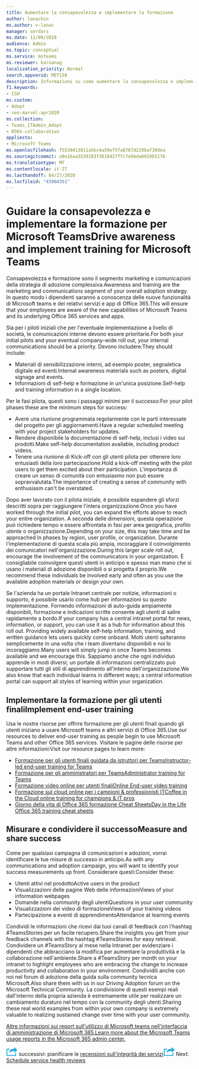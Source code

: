 ```yaml
---
title: Aumentare la consapevolezza e implementare la formazione
author: lanachin
ms.author: v-lanac
manager: serdars
ms.date: 11/09/2018
audience: Admin
ms.topic: conceptual
ms.service: msteams
ms.reviewer: karuanag
localization_priority: Normal
search.appverid: MET150
description: Informazioni su come aumentare la consapevolezza e implementare un programma di formazione per l'adozione di Microsoft teams.
f1.keywords:
- CSH
ms.custom:
- Adopt
- seo-marvel-apr2020
ms.collection:
- Teams_ITAdmin_Adopt
- M365-collaboration
appliesto:
- Microsoft Teams
ms.openlocfilehash: f5539d13811a5bc4a59ef5fa8767d229baf38dea
ms.sourcegitcommit: a9e16aa3539103f3618427ffc7ebbda6919b5176
ms.translationtype: MT
ms.contentlocale: it-IT
ms.lasthandoff: 04/27/2020
ms.locfileid: "43904351"
---
```

# <a name="drive-awareness-and-implement-training-for-microsoft-teams"></a><span data-ttu-id="544a3-103">Guidare la consapevolezza e implementare la formazione per Microsoft Teams</span><span class="sxs-lookup"><span data-stu-id="544a3-103">Drive awareness and implement training for Microsoft Teams</span></span>

<span data-ttu-id="544a3-104">Consapevolezza e formazione sono il segmento marketing e comunicazioni della strategia di adozione complessiva.</span><span class="sxs-lookup"><span data-stu-id="544a3-104">Awareness and training are the marketing and communications segment of your overall adoption strategy.</span></span> <span data-ttu-id="544a3-105">In questo modo i dipendenti saranno a conoscenza delle nuove funzionalità di Microsoft teams e dei relativi servizi e app di Office 365.</span><span class="sxs-lookup"><span data-stu-id="544a3-105">This will ensure that your employees are aware of the new capabilities of Microsoft Teams and its underlying Office 365 services and apps.</span></span>
   
<span data-ttu-id="544a3-106">Sia per i piloti iniziali che per l'eventuale implementazione a livello di società, le comunicazioni interne devono essere prioritarie.</span><span class="sxs-lookup"><span data-stu-id="544a3-106">For both your initial pilots and your eventual company-wide roll out, your internal communications should be a priority.</span></span> <span data-ttu-id="544a3-107">Devono includere:</span><span class="sxs-lookup"><span data-stu-id="544a3-107">They should include:</span></span>

- <span data-ttu-id="544a3-108">Materiali di sensibilizzazione interni, ad esempio poster, segnaletica digitale ed eventi.</span><span class="sxs-lookup"><span data-stu-id="544a3-108">Internal awareness materials such as posters, digital signage and events.</span></span>
- <span data-ttu-id="544a3-109">Informazioni di self-help e formazione in un'unica posizione.</span><span class="sxs-lookup"><span data-stu-id="544a3-109">Self-help and training information in a single location.</span></span>

<span data-ttu-id="544a3-110">Per le fasi pilota, questi sono i passaggi minimi per il successo:</span><span class="sxs-lookup"><span data-stu-id="544a3-110">For your pilot phases these are the minimum steps for success:</span></span>

- <span data-ttu-id="544a3-111">Avere una riunione programmata regolarmente con le parti interessate del progetto per gli aggiornamenti.</span><span class="sxs-lookup"><span data-stu-id="544a3-111">Have a regular scheduled meeting with your project stakeholders for updates.</span></span>
- <span data-ttu-id="544a3-112">Rendere disponibile la documentazione di self-help, inclusi i video sui prodotti.</span><span class="sxs-lookup"><span data-stu-id="544a3-112">Make self-help documentation available, including product videos.</span></span>
- <span data-ttu-id="544a3-113">Tenere una riunione di Kick-off con gli utenti pilota per ottenere loro entusiasti della loro partecipazione.</span><span class="sxs-lookup"><span data-stu-id="544a3-113">Hold a kick-off meeting with the pilot users to get them excited about their participation.</span></span> <span data-ttu-id="544a3-114">L'importanza di creare un senso di comunità con entusiasmo non può essere sopravvalutata.</span><span class="sxs-lookup"><span data-stu-id="544a3-114">The importance of creating a sense of community with enthusiasm can't be overstated.</span></span>

<span data-ttu-id="544a3-115">Dopo aver lavorato con il pilota iniziale, è possibile espandere gli sforzi descritti sopra per raggiungere l'intera organizzazione.</span><span class="sxs-lookup"><span data-stu-id="544a3-115">Once you have worked through the initial pilot, you can expand the efforts above to reach your entire organization.</span></span> <span data-ttu-id="544a3-116">A seconda delle dimensioni, questa operazione può richiedere tempo e essere affrontata in fasi per area geografica, profilo utente o organizzazione.</span><span class="sxs-lookup"><span data-stu-id="544a3-116">Depending on your size, this may take time and be approached in phases by region, user profile, or organization.</span></span> <span data-ttu-id="544a3-117">Durante l'implementazione di questa scala più ampia, incoraggiare il coinvolgimento dei comunicatori nell'organizzazione.</span><span class="sxs-lookup"><span data-stu-id="544a3-117">During this larger scale roll out, encourage the involvement of the communicators in your organization.</span></span> <span data-ttu-id="544a3-118">È consigliabile coinvolgere questi utenti in anticipo e spesso man mano che si usano i materiali di adozione disponibili o si progetta il proprio.</span><span class="sxs-lookup"><span data-stu-id="544a3-118">We recommend these individuals be involved early and often as you use the available adoption materials or design your own.</span></span>

<span data-ttu-id="544a3-119">Se l'azienda ha un portale Intranet centrale per notizie, informazioni o supporto, è possibile usarlo come hub per informazioni su questo implementazione. Fornendo informazioni di auto-guida ampiamente disponibili, formazione e indicazioni scritte consente agli utenti di salire rapidamente a bordo.</span><span class="sxs-lookup"><span data-stu-id="544a3-119">If your company has a central intranet portal for news, information, or support, you can use it as a hub for information about this roll out. Providing widely available self-help information, training, and written guidance lets users quickly come onboard.</span></span> <span data-ttu-id="544a3-120">Molti utenti salteranno semplicemente in una volta che i team diventano disponibili e noi lo incoraggiamo.</span><span class="sxs-lookup"><span data-stu-id="544a3-120">Many users will simply jump in once Teams becomes available and we encourage this.</span></span> <span data-ttu-id="544a3-121">Sappiamo anche che ogni individuo apprende in modi diversi; un portale di informazioni centralizzato può supportare tutti gli stili di apprendimento all'interno dell'organizzazione.</span><span class="sxs-lookup"><span data-stu-id="544a3-121">We also know that each individual learns in different ways; a central information portal can support all styles of learning within your organization.</span></span>

## <a name="implement-end-user-training"></a><span data-ttu-id="544a3-122">Implementare la formazione per gli utenti finali</span><span class="sxs-lookup"><span data-stu-id="544a3-122">Implement end-user training</span></span>

<span data-ttu-id="544a3-123">Usa le nostre risorse per offrire formazione per gli utenti finali quando gli utenti iniziano a usare Microsoft teams e altri servizi di Office 365.</span><span class="sxs-lookup"><span data-stu-id="544a3-123">Use our resources to deliver end-user training as people begin to use Microsoft Teams and other Office 365 services.</span></span> <span data-ttu-id="544a3-124">Visitare le pagine delle risorse per altre informazioni:</span><span class="sxs-lookup"><span data-stu-id="544a3-124">Visit our resource pages to learn more:</span></span>

- [<span data-ttu-id="544a3-125">Formazione per gli utenti finali guidata da istruttori per Teams</span><span class="sxs-lookup"><span data-stu-id="544a3-125">Instructor-led end-user training for Teams</span></span>](instructor-led-training-teams-landing-page.md)
- [<span data-ttu-id="544a3-126">Formazione per gli amministratori per Teams</span><span class="sxs-lookup"><span data-stu-id="544a3-126">Administrator training for Teams</span></span>](itadmin-readiness.md)
- [<span data-ttu-id="544a3-127">Formazione video online per utenti finali</span><span class="sxs-lookup"><span data-stu-id="544a3-127">Online End-user video training</span></span>](https://support.office.com/article/microsoft-teams-video-training-4f108e54-240b-4351-8084-b1089f0d21d7)
- [<span data-ttu-id="544a3-128">Formazione sul cloud online per i campioni & professionisti IT</span><span class="sxs-lookup"><span data-stu-id="544a3-128">Coffee in the Cloud online training for champions & IT pros</span></span>](https://aka.ms/CoffeeintheCloud) 
- [<span data-ttu-id="544a3-129">Giorno della vita di Office 365 formazione Cheat Sheets</span><span class="sxs-lookup"><span data-stu-id="544a3-129">Day in the Life Office 365 training cheat sheets</span></span>](https://aka.ms/O365AdoptionTools)

## <a name="measure-and-share-success"></a><span data-ttu-id="544a3-130">Misurare e condividere il successo</span><span class="sxs-lookup"><span data-stu-id="544a3-130">Measure and share success</span></span>

<span data-ttu-id="544a3-131">Come per qualsiasi campagna di comunicazioni e adozioni, vorrai identificare le tue misure di successo in anticipo.</span><span class="sxs-lookup"><span data-stu-id="544a3-131">As with any communications and adoption campaign, you will want to identify your success measurements up front.</span></span> <span data-ttu-id="544a3-132">Considerare questi:</span><span class="sxs-lookup"><span data-stu-id="544a3-132">Consider these:</span></span>

- <span data-ttu-id="544a3-133">Utenti attivi nel prodotto</span><span class="sxs-lookup"><span data-stu-id="544a3-133">Active users in the product</span></span>
- <span data-ttu-id="544a3-134">Visualizzazioni delle pagine Web delle informazioni</span><span class="sxs-lookup"><span data-stu-id="544a3-134">Views of your information webpages</span></span>
- <span data-ttu-id="544a3-135">Domande nella community degli utenti</span><span class="sxs-lookup"><span data-stu-id="544a3-135">Questions in your user community</span></span>
- <span data-ttu-id="544a3-136">Visualizzazioni dei video di formazione</span><span class="sxs-lookup"><span data-stu-id="544a3-136">Views of your training videos</span></span>
- <span data-ttu-id="544a3-137">Partecipazione a eventi di apprendimento</span><span class="sxs-lookup"><span data-stu-id="544a3-137">Attendance at learning events</span></span>

<span data-ttu-id="544a3-138">Condividi le informazioni che ricevi dai tuoi canali di feedback con l'hashtag #TeamsStories per un facile recupero.</span><span class="sxs-lookup"><span data-stu-id="544a3-138">Share the insights you get from your feedback channels with the hashtag #TeamsStories for easy retrieval.</span></span> <span data-ttu-id="544a3-139">Condividere un #TeamsStory al mese nella Intranet per evidenziare i dipendenti che abbracciano la modifica per aumentare la produttività e la collaborazione nell'ambiente.</span><span class="sxs-lookup"><span data-stu-id="544a3-139">Share a #TeamsStory per month on your intranet to highlight employees who are embracing the change to increase productivity and collaboration in your environment.</span></span> <span data-ttu-id="544a3-140">Condividili anche con noi nel forum di adozione della guida sulla community tecnica Microsoft.</span><span class="sxs-lookup"><span data-stu-id="544a3-140">Also share them with us in our Driving Adoption forum on the Microsoft Technical Community.</span></span> <span data-ttu-id="544a3-141">La condivisione di questi esempi reali dall'interno della propria azienda è estremamente utile per realizzare un cambiamento duraturo nel tempo con la community degli utenti.</span><span class="sxs-lookup"><span data-stu-id="544a3-141">Sharing these real world examples from within your own company is extremely valuable to realizing sustained change over time with your user community.</span></span>

[<span data-ttu-id="544a3-142">Altre informazioni sui report sull'utilizzo di Microsoft teams nell'interfaccia di amministrazione di Microsoft 365.</span><span class="sxs-lookup"><span data-stu-id="544a3-142">Learn more about the Microsoft Teams usage reports in the Microsoft 365 admin center.</span></span>](teams-activity-reports.md)

<span data-ttu-id="544a3-143">![Icona che descrive i passaggi](media/teams-adoption-next-icon.png) successivi: pianificare le [recensioni sull'integrità dei servizi](teams-adoption-schedule-service-health-reviews.md)</span><span class="sxs-lookup"><span data-stu-id="544a3-143">![An icon depicting the next steps](media/teams-adoption-next-icon.png) Next: [Schedule service health reviews](teams-adoption-schedule-service-health-reviews.md)</span></span>
